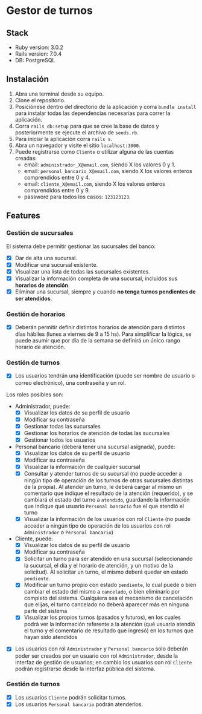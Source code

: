 Gestor de turnos
================

Stack
-----

- Ruby version: 3.0.2
- Rails version: 7.0.4
- DB: PostgreSQL

Instalación
-----------

1. Abra una terminal desde su equipo.
2. Clone el repositorio.
3. Posiciónese dentro del directorio de la aplicación y corra `bundle install` para instalar todas las dependencias necesarias para correr la aplicación.
4. Corra `rails db:setup` para que se cree la base de datos y posteriormente se ejecute el archivo de `seeds.rb`.
5. Para iniciar la aplicación corra `rails s`.
6. Abra un navegador y visite el sitio `localhost:3000`.
7. Puede registrarse como `Cliente` o utilizar alguna de las cuentas creadas:
    - email: `administrador_X@email.com`, siendo X los valores 0 y 1.
    - email: `personal_bancario_X@email.com`, siendo X los valores enteros comprendidos entre 0 y 4.
    - email: `cliente_X@email.com`, siendo X los valores enteros comprendidos entre 0 y 9.
    - password para todos los casos: `123123123`.

Features
--------

### Gestión de sucursales
El sistema debe permitir gestionar las sucursales del banco:
- [x] Dar de alta una sucursal.
- [x] Modificar una sucursal existente.
- [x] Visualizar una lista de todas las sucursales existentes.
- [x] Visualizar la información completa de una sucursal, incluidos sus **horarios de atención**.
- [x] Eliminar una sucursal, siempre y cuando **no tenga turnos pendientes de ser atendidos**.

### Gestión de horarios
- [x] Deberán permitir definir distintos horarios de atención para distintos días hábiles (lunes a viernes de 9 a 15 hs). Para simplificar la lógica, se puede asumir que por día de la semana se definirá un único rango horario de atención.

### Gestión de turnos
- [x] Los usuarios tendrán una identificación (puede ser nombre de usuario o correo electrónico), una contraseña y un rol.

Los roles posibles son:
- Administrador, puede:
  - [x] Visualizar los datos de su perfil de usuario
  - [x] Modificar su contraseña
  - [x] Gestionar todas las sucursales
  - [x] Gestionar los horarios de atención de todas las sucursales
  - [x] Gestionar todos los usuarios

- Personal bancario (deberá tener una sucursal asignada), puede:
  - [x] Visualizar los datos de su perfil de usuario
  - [x] Modificar su contraseña
  - [x] Visualizar la información de cualquier sucursal
  - [x] Consultar y atender turnos de su sucursal (no puede acceder a ningún tipo de operación de los turnos de otras sucursales distintas de la propia). Al atender un turno, le deberá cargar al mismo un comentario que indique el resultado de la atención (requerido), y se cambiará el estado del turno a `atendido`, guardando la información que indique qué usuario `Personal bancario` fue el que atendió el turno
  - [x] Visualizar la información de los usuarios con rol `Cliente` (no puede acceder a ningún tipo de operación de los usuarios con rol `Administrador` o `Personal bancario`)

- Cliente, puede:
  - [x] Visualizar los datos de su perfil de usuario
  - [x] Modificar su contraseña
  - [x]   Solicitar un turno para ser atendido en una sucursal (seleccionando la sucursal, el día y el horario de atención, y un motivo de la solicitud). Al solicitar un turno, el mismo deberá quedar en estado `pendiente`.
  - [x] Modificar un turno propio con estado `pendiente`, lo cual puede o bien cambiar el estado del mismo a `cancelado`, o bien eliminarlo por completo del sistema. Cualquiera sea el mecanismo de cancelación que elijas, el turno cancelado no deberá aparecer más en ninguna parte del sistema
  - [x] Visualizar los propios turnos (pasados y futuros), en los cuales podrá ver la información referente a la atención (qué usuario atendió el turno y el comentario de resultado que ingresó) en los turnos que hayan sido atendidos

- [x] Los usuarios con rol `Administrador` y `Personal bancario` solo deberán poder ser creados por un usuario con rol `Administrador`, desde la interfaz de gestión de usuarios; en cambio los usuarios con rol `Cliente` podrán registrarse desde la interfaz pública del sistema.

### Gestión de turnos
- [x] Los usuarios `Cliente` podrán solicitar turnos.
- [x] Los usuarios `Personal bancario` podrán atenderlos.